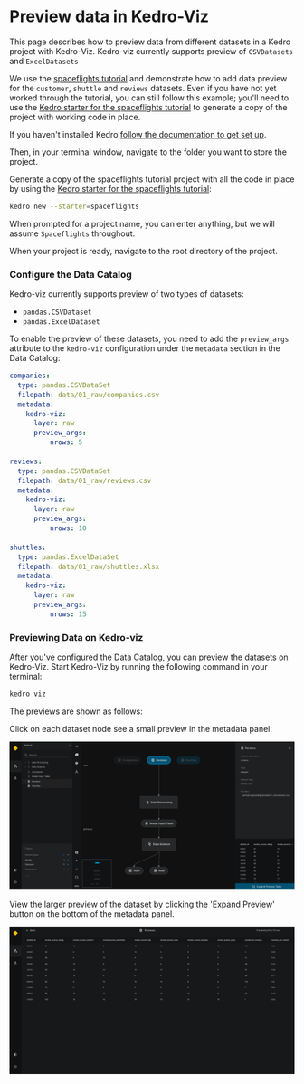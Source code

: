 # Preview data in Kedro-Viz

This page describes how to preview data from different datasets in a Kedro project with Kedro-Viz. Kedro-viz currently supports preview of `CSVDatasets` and `ExcelDatasets`


We use the [spaceflights tutorial](../tutorial/spaceflights_tutorial.md) and demonstrate how to add data preview for the `customer`, `shuttle` and `reviews` datasets. Even if you have not yet worked through the tutorial, you can still follow this example; you'll need to use the [Kedro starter for the spaceflights tutorial](https://github.com/kedro-org/kedro-starters/tree/main/spaceflights) to generate a copy of the project with working code in place.

If you haven't installed Kedro [follow the documentation to get set up](../get_started/install.md).

Then, in your terminal window, navigate to the folder you want to store the project.

Generate a copy of the spaceflights tutorial project with all the code in place by using the [Kedro starter for the spaceflights tutorial](https://github.com/kedro-org/kedro-starters/tree/main/spaceflights):

```bash
kedro new --starter=spaceflights
```

When prompted for a project name, you can enter anything, but we will assume `Spaceflights` throughout.

When your project is ready, navigate to the root directory of the project.

### Configure the Data Catalog

Kedro-viz currently supports preview of two types of datasets:

* `pandas.CSVDataset` 
* `pandas.ExcelDataset`


To enable the preview of these datasets, you need to add the `preview_args` attribute to the `kedro-viz` configuration under the `metadata` section in the Data Catalog:

```yaml
companies:
  type: pandas.CSVDataSet
  filepath: data/01_raw/companies.csv
  metadata:
    kedro-viz:
      layer: raw
      preview_args:
          nrows: 5

reviews:
  type: pandas.CSVDataSet
  filepath: data/01_raw/reviews.csv
  metadata:
    kedro-viz:
      layer: raw
      preview_args:
          nrows: 10

shuttles:
  type: pandas.ExcelDataSet
  filepath: data/01_raw/shuttles.xlsx
  metadata:
    kedro-viz:
      layer: raw
      preview_args:
          nrows: 15
```



### Previewing Data on Kedro-viz 

After you've configured the Data Catalog, you can preview the datasets on Kedro-Viz. Start Kedro-Viz by running the following command in your terminal:

```bash
kedro viz
```

The previews are shown as follows:

Click on each dataset node see a small preview in the metadata panel:

![](../meta/images/preview_datasets_metadata.png)

View the larger preview of the dataset by clicking the 'Expand Preview' button on the bottom of the metadata panel.

![](../meta/images/preview_datasets_expanded.png)


